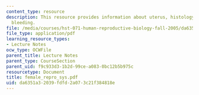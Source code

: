 ```yaml
---
content_type: resource
description: This resource provides information about uterus, histology, and abnormal
  bleeding.
file: /media/courses/hst-071-human-reproductive-biology-fall-2005/da6351a32039fdfd2a073c21f384818e_female_repro_sys.pdf
file_type: application/pdf
learning_resource_types:
- Lecture Notes
ocw_type: OCWFile
parent_title: Lecture Notes
parent_type: CourseSection
parent_uid: f9c933d3-1b2d-99ce-a083-0bc12b5b975c
resourcetype: Document
title: female_repro_sys.pdf
uid: da6351a3-2039-fdfd-2a07-3c21f384818e
---
```

